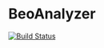 # BeoAnalyzer
[![Build Status](https://travis-ci.com/tir-bogo/BeoAnalyzer.svg?branch=master)](https://travis-ci.com/tir-bogo/BeoAnalyzer)